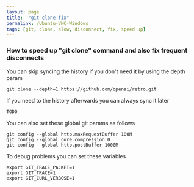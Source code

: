 ```yaml
---
layout: page
title:  "git clone fix"
permalink: /Ubuntu-VNC-Windows
tags: [git, clone, slow, disconnect, fix, speed up]
---
```


### How to speed up "git clone" command and also fix frequent disconnects

You can skip syncing the history if you don't need it by using the depth param
```
git clone --depth=1 https://github.com/openai/retro.git

```
If you need to the history afterwards you can always sync it later
```
TODO
```

You can also set these global git params as follows 
```
git config --global http.maxRequestBuffer 100M
git config --global core.compression 0
git config --global http.postBuffer 1000M
```

To debug problems you can set these variables
```
export GIT_TRACE_PACKET=1
export GIT_TRACE=1
export GIT_CURL_VERBOSE=1

```

